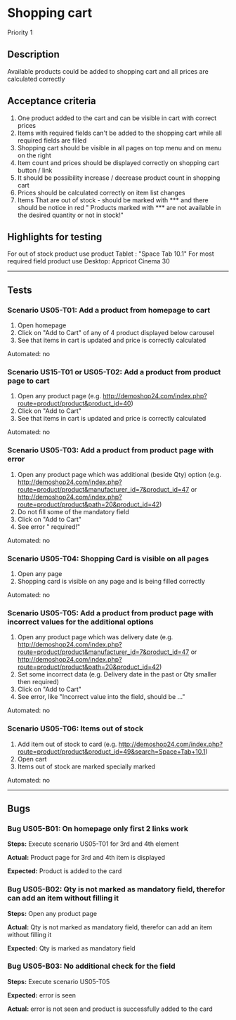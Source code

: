 # Shopping cart
Priority 1
## Description
Available products could be added to shopping cart and all prices are calculated correctly
## Acceptance criteria
1)	One product added to the cart and can be visible in cart with correct prices
2)  Items with required fields can't be added to the shopping cart while all required fields are filled
2)	Shopping cart should be visible in all pages on top menu and on menu on the right
3)	Item count and prices should be displayed correctly on shopping cart button / link
4)	It should be possibility increase / decrease product count in shopping cart
5)	Prices should be calculated correctly on item list changes
6)  Items That are out of stock - should be marked with *** and there should be notice in red " Products marked with *** are not available in the desired quantity or not in stock!"


## Highlights for testing
For out of stock product use product Tablet : "Space Tab 10.1"
For most required field product use Desktop: Appricot Cinema 30


 ____________________
## Tests
### Scenario US05-T01: Add a product from homepage to cart
1. Open homepage
2. Click on "Add to Cart" of any of 4 product displayed below carousel
3. See that items in cart is updated and price is correctly calculated

Automated: no

### Scenario US15-T01 or US05-T02: Add a product from product page to cart
1. Open any product page (e.g. http://demoshop24.com/index.php?route=product/product&product_id=40)
2. Click on "Add to Cart" 
3. See that items in cart is updated and price is correctly calculated

Automated: no

### Scenario US05-T03: Add a product from product page with error
1. Open any product page which was additional (beside Qty) option (e.g. http://demoshop24.com/index.php?route=product/product&manufacturer_id=7&product_id=47 or http://demoshop24.com/index.php?route=product/product&path=20&product_id=42)
2. Do not fill some of the mandatory field
3. Click on "Add to Cart" 
4. See error "<Field> required!"

Automated: no

### Scenario US05-T04: Shopping Card is visible on all pages
1. Open any page
2. Shopping card is visible on any page and is being filled correctly

Automated: no

### Scenario US05-T05: Add a product from product page with incorrect values for the additional options
1. Open any product page which was delivery date (e.g. http://demoshop24.com/index.php?route=product/product&manufacturer_id=7&product_id=47 or http://demoshop24.com/index.php?route=product/product&path=20&product_id=42)
2. Set some incorrect data (e.g. Delivery date in the past or Qty smaller then required)
3. Click on "Add to Cart" 
4. See error, like "Incorrect value into the field, should be ..."

Automated: no

### Scenario US05-T06: Items out of stock
1. Add item out of stock to card (e.g. http://demoshop24.com/index.php?route=product/product&product_id=49&search=Space+Tab+10.1)
2. Open cart
3. Items out of stock are marked specially marked

Automated: no
 
 ____________________
## Bugs
### Bug US05-B01: On homepage only first 2 links work
**Steps:** Execute scenario US05-T01 for 3rd and 4th element

**Actual:** Product page for 3rd and 4th item is displayed

**Expected:** Product is added to the card

### Bug US05-B02: Qty is not marked as mandatory field, therefor can add an item without filling it
**Steps:** Open any product page

**Actual:** Qty is not marked as mandatory field, therefor can add an item without filling it

**Expected:** Qty is marked as mandatory field

### Bug US05-B03: No additional check for the field
**Steps:** Execute scenario US05-T05

**Expected:** error is seen

**Actual:** error is not seen and product is successfully added to the card


